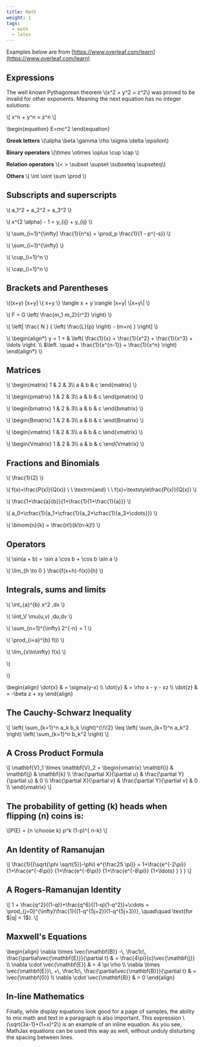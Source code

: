```yaml
---
title: Math
weight: 1
tags:
  - math
  - latex
---
```

Examples below are from [https://www.overleaf.com/learn](https://www.overleaf.com/learn)
## Expressions

The well known Pythagorean theorem \\(x^2 + y^2 = z^2\\) was proved to be invalid for other exponents. 
Meaning the next equation has no integer solutions:

\\[ x^n + y^n = z^n \\]

\begin{equation}
E=mc^2
\end{equation}

**Greek letters** \\(\alpha \beta \gamma \rho \sigma \delta \epsilon\\)

**Binary operators** \\(\times \otimes \oplus \cup \cap \\)

**Relation operators**	\\(< > \subset \supset \subseteq \supseteq\\)

**Others** \\( \int \oint \sum \prod \\)

## Subscripts and superscripts
\\( a_1^2 + a_2^2 = a_3^2 \\)

\\( x^{2 \alpha} - 1 = y_{ij} + y_{ij}  \\)

\\( \sum_{i=1}^{\infty} \frac{1}{n^s}
= \prod_p \frac{1}{1 - p^{-s}} \\)

\\( \sum_{i=1}^{\infty} \\)

\\( \cup_{i=1}^n \\)

\\( \cap_{i=1}^n \\)

## Brackets and Parentheses
\\((x+y) [x+y] \\{ x+y \\} \\langle x + y \\rangle |x+y|  \\|x+y\\| \\)

\\(
F = G \left( \frac{m_1 m_2}{r^2} \right)
\\)

\\(
\left[  \frac{ N } { \left( \frac{L}{p} \right)  - (m+n) }  \right]
\\)

\\(
\begin{align*}
y  = 1 + & \left(  \frac{1}{x} + \frac{1}{x^2} + \frac{1}{x^3} + \ldots \right. \\\\
&\left. \quad + \frac{1}{x^{n-1}} + \frac{1}{x^n} \right)
\end{align*}
\\)


## Matrices
\\(
\begin{matrix}
1 & 2 & 3\\\\
a & b & c
\end{matrix}
\\)

\\(
\begin{pmatrix}
1 & 2 & 3\\\\
a & b & c
\end{pmatrix}
\\)

\\(
\begin{bmatrix}
1 & 2 & 3\\\\
a & b & c
\end{bmatrix}
\\)

\\(
\begin{Bmatrix}
1 & 2 & 3\\\\
a & b & c
\end{Bmatrix}
\\)

\\(
\begin{vmatrix}
1 & 2 & 3\\\\
a & b & c
\end{vmatrix}
\\)

\\(
\begin{Vmatrix}
1 & 2 & 3\\\\
a & b & c
\end{Vmatrix}
\\)

## Fractions and Binomials
\\( \frac{1}{2} \\)

\\( f(x)=\frac{P(x)}{Q(x)} \ \ \textrm{and}
\ \ f(x)=\textstyle\frac{P(x)}{Q(x)} \\)

\\(
\frac{1+\frac{a}{b}}{1+\frac{1}{1+\frac{1}{a}}}
\\)

\\(
a_0+\cfrac{1}{a_1+\cfrac{1}{a_2+\cfrac{1}{a_3+\cdots}}}
\\)

\\(
\binom{n}{k} = \frac{n!}{k!(n-k)!}
\\)


## Operators
\\(
\sin(a + b) = \sin a \cos b + \cos b \sin a
\\)

\\(
\lim_{h \to 0 } \frac{f(x+h)-f(x)}{h}
\\)

## Integrals, sums and limits
\\(
\int_{a}^{b} x^2 \,dx
\\)

\\(
\iint_V \mu(u,v) \,du\,dv
\\)

\\(
\sum_{n=1}^{\infty} 2^{-n} = 1
\\)

\\(
\prod_{i=a}^{b} f(i)
\\)

\\(
\lim_{x\to\infty} f(x)
\\)

\\(

\\)

<p>
\begin{align}
\dot{x} &amp; = \sigma(y-x) \\
\dot{y} &amp; = \rho x - y - xz \\
\dot{z} &amp; = -\beta z + xy
\end{align}
</p>

## The Cauchy-Schwarz Inequality
<p>
\[
\left( \sum_{k=1}^n a_k b_k \right)^{\!\!2} \leq
 \left( \sum_{k=1}^n a_k^2 \right) \left( \sum_{k=1}^n b_k^2 \right)
\]
</p>

## A Cross Product Formula

<p>\[
  \mathbf{V}_1 \times \mathbf{V}_2 =
   \begin{vmatrix}
    \mathbf{i} &amp; \mathbf{j} &amp; \mathbf{k} \\
    \frac{\partial X}{\partial u} &amp; \frac{\partial Y}{\partial u} &amp; 0 \\
    \frac{\partial X}{\partial v} &amp; \frac{\partial Y}{\partial v} &amp; 0 \\
   \end{vmatrix}
\]</p>

## The probability of getting \(k\) heads when flipping \(n\) coins is:

<p>\[P(E) = {n \choose k} p^k (1-p)^{ n-k} \]</p>

## An Identity of Ramanujan

<p>\[
   \frac{1}{(\sqrt{\phi \sqrt{5}}-\phi) e^{\frac25 \pi}} =
     1+\frac{e^{-2\pi}} {1+\frac{e^{-4\pi}} {1+\frac{e^{-6\pi}}
      {1+\frac{e^{-8\pi}} {1+\ldots} } } }
\]</p>

## A Rogers-Ramanujan Identity

<p>\[
  1 +  \frac{q^2}{(1-q)}+\frac{q^6}{(1-q)(1-q^2)}+\cdots =
    \prod_{j=0}^{\infty}\frac{1}{(1-q^{5j+2})(1-q^{5j+3})},
     \quad\quad \text{for $|q| &lt; 1$}.
\]</p>

## Maxwell's Equations

<p>
\begin{align}
  \nabla \times \vec{\mathbf{B}} -\, \frac1c\, \frac{\partial\vec{\mathbf{E}}}{\partial t} &amp; = \frac{4\pi}{c}\vec{\mathbf{j}} \\
  \nabla \cdot \vec{\mathbf{E}} &amp; = 4 \pi \rho \\
  \nabla \times \vec{\mathbf{E}}\, +\, \frac1c\, \frac{\partial\vec{\mathbf{B}}}{\partial t} &amp; = \vec{\mathbf{0}} \\
  \nabla \cdot \vec{\mathbf{B}} &amp; = 0
\end{align}
</p>

## In-line Mathematics

<p>Finally, while display equations look good for a page of samples, the
ability to mix math and text in a paragraph is also important.  This
expression \(\sqrt{3x-1}+(1+x)^2\) is an example of an inline equation.  As
you see, MathJax equations can be used this way as well, without unduly
disturbing the spacing between lines.</p>
